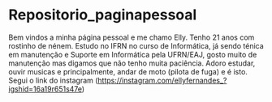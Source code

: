 # Repositorio_paginapessoal

Bem vindos a minha página pessoal e me chamo Elly. Tenho 21 anos com rostinho de nénem. Estudo no IFRN no curso de Informática, já sendo ténica em manutenção e Suporte em Informática pela UFRN/EAJ, gosto muito de manutenção mas digamos que não tenho muita paciência. Adoro estudar, ouvir musicas e principalmente, andar de moto (pilota de fuga) e é isto.
Segui o link do instagram (https://instagram.com/ellyfernandes_?igshid=16a19r651s47e)